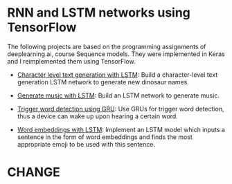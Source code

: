 # RNN and LSTM networks using TensorFlow


The following projects are based on the programming assignments of deeplearning.ai, course Sequence models. They were implemented in Keras and I reimplemented them using TensorFlow.

* [Character level text generation with LSTM](https://github.com/vasilismg/RNN_LSTM_TensorFlow/tree/master/Character_level_text_generation_LSTM): Build a character-level text generation LSTM network to generate new dinosaur names.

* [Generate music with LSTM](https://github.com/vasilismg/RNN_LSTM_TensorFlow/tree/master/Generate_music_LSTM): Build an LSTM network to generate music.

* [Trigger word detection using GRU](https://github.com/vasilismg/RNN_LSTM_TensorFlow/tree/master/Trigger_word_detection_GRU): Use GRUs for trigger word detection, thus a device can wake up upon hearing a certain word.

* [Word embeddings with LSTM](https://github.com/vasilismg/RNN_LSTM_TensorFlow/tree/master/Word_embeddings_LSTM): Implement an LSTM model which inputs a sentence in the form of word embeddings and finds the most appropriate emoji to be used with this sentence.

# CHANGE